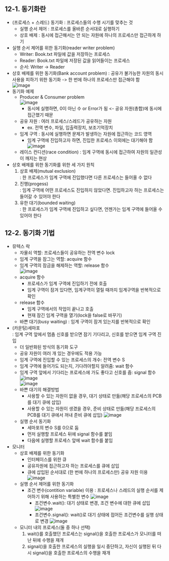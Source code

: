 ## 12-1. 동기화란
* (프로세스 + 스레드) 동기화
  : 프로세스들의 수행 시기를 맞추는 것
  - 실행 순서 제어
    : 프로세스를 올바른 순서대로 실행하기
  - 상호 배제
    : 동시에 접근해서는 안 되는 자원에 하나의 프로세스만 접근하게 하기
* 실행 순서 제어를 위한 동기화(reader writer problem)
  - Writer: Book.txt 파일에 값을 저장하는 프로세스
  - Reader: Book.txt 파일에 저장된 값을 읽어들이는 프로세스
  - 순서: Writer -> Reader
* 상호 배제를 위한 동기화(Bank account problem)
  : 공유가 불가능한 자원의 동시 사용을 피하기 위한 동기화 -> 한 번에 하나의 프로세스만 접근해야 함  
  ![image](https://github.com/a0lim-java/cs/assets/104348646/d7a0516f-ae58-49b2-a842-c839fb27b2b8)  
* 동기화 예제
  - Producer & Consumer problem  
    ![image](https://github.com/a0lim-java/cs/assets/104348646/4339e7ec-c0a8-45b7-905a-cbb5a521e64c)  
    + 동시에 실행하면, 0이 아닌 수 or Error가 됨 <- 공유 자원(총합)에 동시에 접근했기 때문
  - 공유 자원
    : 여러 프로세스/스레드가 공유하는 자원
    + ex. 전역 변수, 파일, 입출력장치, 보조기억장치
  - 임계 구역
    : 동시에 실행하면 문제가 발생하는 자원에 접근하는 코드 영역
    + 임계 구역에 진입하고자 하면, 진입한 프로세스 이외에는 대기해야 함  
    ![image](https://github.com/a0lim-java/cs/assets/104348646/97ec278c-6884-40c3-8731-cb0a5f292399)
  - 레이스 컨디션(race condition)
    : 임계 구역에 동시에 접근하여 자원의 일관성이 깨지는 현상
* 상호 배제를 위한 동기화를 위한 세 가지 원칙
  1. 상호 배제(mutual exclusion)  
     : 한 프로세스가 임계 구역에 진입했다면 다른 프로세스는 들어올 수 없다
  2. 진행(progess)  
     : 임계 구역에 어떤 프로세스도 진입하지 않았다면. 진입하고자 하는 프로세스는 들어갈 수 있어야 한다
  3. 유한 대기(bounded waiting)  
     : 한 프로세스가 임계 구역에 진입하고 싶다면, 언젠가는 임계 구역에 들어올 수 있어야 한다

## 12-2. 동기화 기법
* 뮤텍스 락
  - 자물쇠 역할: 프로세스들이 공유하는 전역 변수 lock
  - 임계 구역을 잠그는 역할: acquire 함수
  - 임계 구역의 잠금을 해제하는 역할: release 함수  
    ![image](https://github.com/a0lim-java/cs/assets/104348646/2e7ee51c-2e6e-4665-8893-a7fc6af5d7af)
  - acquire 함수
    + 프로세스가 임계 구역에 진입하기 전에 호출
    + 임계 구역이 잠겨 있다면, 임계구역이 열릴 때까지 임계구역을 반복적으로 확인
  - release 함수
    + 임계 구역에서의 작업이 끝나고 호출
    + 현재 잠긴 임계 구역을 열기(lock을 false로 바꾸기)
  - 바쁜 대기(busy waiting)
    : 임계 구역이 잠겨 있는지를 반복적으로 확인
* (카운팅)세마포  
  : 임계 구역 앞에서 멈춤 신호를 받으면 잠기 기다리고, 신호를 받으면 임계 구역 진입
  - 더 일반화된 방식의 동기화 도구
  - 공유 자원이 여러 개 있는 경우에도 적용 가능
  - 임계 구역에 진입할 수 있는 프로세스의 개수: 전역 변수 S
  - 임계 구역에 들어가도 되는지, 기다려야할지 알려줌: wait 함수
  - 임계 구역 앞에서 기다리는 프로세스에 가도 좋다고 신호를 줌: signal 함수  
    ![image](https://github.com/a0lim-java/cs/assets/104348646/7f87f840-60ae-4046-9b1c-3465d4205672)  
    ![image](https://github.com/a0lim-java/cs/assets/104348646/1e1c3357-76e1-46c8-b8fc-464befc06f54)  
  - 바쁜 대기의 해결방법
    + 사용할 수 있는 자원이 없을 경우, 대기 상태로 만듦(해당 프로세스의 PCB를 대기 큐에 삽입)
    + 사용할 수 있는 자원이 생겼을 경우, 준비 상태로 만듦(해당 프로세스의 PCB를 대기 큐에서 꺼내 준비 큐에 삽입)
      ![image](https://github.com/a0lim-java/cs/assets/104348646/80dc1174-fad7-4833-a6ba-adc328f240d5)  
  - 실행 순서 동기화
    + 세마포의 변수 S를 0으로 둠
    + 먼저 실행할 프로세스 뒤에 signal 함수를 붙임
    + 다음에 실행할 프로세스 앞에 wait 함수를 붙임
* 모니터
  - 상호 배제를 위한 동기화
    + 인터페이스를 위한 큐
    + 공유자원에 접근하고자 하는 프로세스를 큐에 삽입
    + 큐에 삽입된 순서대로 (한 번에 하나의 프로세스만) 공유 자원 이용
      ![image](https://github.com/a0lim-java/cs/assets/104348646/68951a04-14b8-4caa-8ccf-ffb67b7ecd74)  
  - 실행 순서 제어를 위한 동기화
    + 조건 변수(contition variable) 이용
      : 프로세스나 스레드의 실행 순서를 제어하기 위해 사용하는 특별한 변수
        ![image](https://github.com/a0lim-java/cs/assets/104348646/041f242f-2d99-4cd3-a7ce-54e2b38c38a6)
        + 조건변수.wait(): 대기 상태로 변경, 조건 변수에 대한 큐에 삽입
          ![image](https://github.com/a0lim-java/cs/assets/104348646/cb76875b-1785-41ee-8a56-94b4f1285c5d)  
        + 조건변수.signal(): wait()로 대기 상태에 접어든 조건변수를 실행 상태로 변경
          ![image](https://github.com/a0lim-java/cs/assets/104348646/01851780-c398-4646-bd51-06340d3fa681)
  - 모니터 내의 프로세스(둘 중 하나 선택)
    1. wait()를 호출했던 프로세스는 signal()을 호출한 프로세스가 모니터를 떠난 뒤에 수행을 재개
    2. signal()을 호출한 프로세스의 실행을 일시 중단하고, 자신이 실행된 뒤 다시 signal()을 호출한 프로세스의 수행을 재개
